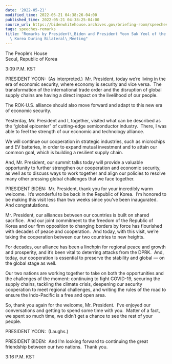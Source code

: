 ```yaml
---
date: '2022-05-21'
modified_time: 2022-05-21 04:38:26-04:00
published_time: 2022-05-21 04:38:25-04:00
source_url: https://bidenwhitehouse.archives.gov/briefing-room/speeches-remarks/2022/05/21/remarks-by-president-biden-and-president-yoon-suk-yeol-of-the-republic-of-korea-during-bilateral-meeting/
tags: speeches-remarks
title: "Remarks by President\_Biden and President Yoon Suk Yeol of the Republic of\
  \ Korea During Bilateral\_Meeting"
---
```

 
The People’s House  
Seoul, Republic of Korea

3:09 P.M. KST

PRESIDENT YOON:  (As interpreted.)  Mr. President, today we’re living in
the era of economic security, where economy is security and vice versa. 
The transformation of the international trade order and the disruption
of global supply chains are having a direct impact on the livelihood of
our people. 

The ROK-U.S. alliance should also move forward and adapt to this new era
of economic security. 

Yesterday, Mr. President and I, together, visited what can be described
as the “global epicenter” of cutting-edge semiconductor industry. 
There, I was able to feel the strength of our economic and technology
alliance. 

We will continue our cooperation in strategic industries, such as
microchips and EV batteries, in order to expand mutual investment and to
attain our common goal, which is building a resilient supply chain.

And, Mr. President, our summit talks today will provide a valuable
opportunity to further strengthen our cooperation and economic security,
as well as to discuss ways to work together and align our policies to
resolve many other pressing global challenges that we face together. 

PRESIDENT BIDEN:  Mr. President, thank you for your incredibly warm
welcome.  It’s wonderful to be back in the Republic of Korea.  I’m
honored to be making this visit less than two weeks since you’ve been
inaugurated.  And congratulations. 

Mr. President, our alliances between our countries is built on shared
sacrifice.  And our joint commitment to the freedom of the Republic of
Korea and our firm opposition to changing borders by force has
flourished with decades of peace and cooperation.  And today, with this
visit, we’re taking the cooperation between our two countries to new
heights.

For decades, our alliance has been a linchpin for regional peace and
growth and prosperity, and it’s been vital to deterring attacks from the
DPRK.  And, today, our cooperation is essential to preserve the
stability and global — on the global stage as well. 

Our two nations are working together to take on both the opportunities
and the challenges of the moment: continuing to fight COVID-19, securing
the supply chains, tackling the climate crisis, deepening our security
cooperation to meet regional challenges, and writing the rules of the
road to ensure the Indo-Pacific is a free and open area.

So, thank you again for the welcome, Mr. President.  I’ve enjoyed our
conversations and getting to spend some time with you.  Matter of a
fact, we spent so much time, we didn’t get a chance to see the rest of
your people.

PRESIDENT YOON:  (Laughs.)

PRESIDENT BIDEN:  And I’m looking forward to continuing the great
friendship between our two nations.  Thank you. 

3:16 P.M. KST
